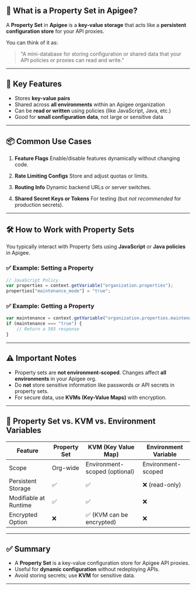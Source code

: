 ## 🧩 What is a Property Set in Apigee?

A **Property Set** in **Apigee** is a **key-value storage** that acts like a **persistent configuration store** for your API proxies.

You can think of it as:

> "A mini-database for storing configuration or shared data that your API policies or proxies can read and write."

---

## 🔐 Key Features

* Stores **key-value pairs**
* Shared across **all environments** within an Apigee organization
* Can be **read or written** using policies (like JavaScript, Java, etc.)
* Good for **small configuration data**, not large or sensitive data

---

## 📦 Common Use Cases

1. **Feature Flags**
   Enable/disable features dynamically without changing code.

2. **Rate Limiting Configs**
   Store and adjust quotas or limits.

3. **Routing Info**
   Dynamic backend URLs or server switches.

4. **Shared Secret Keys or Tokens**
   For testing (but *not recommended* for production secrets).

---

## 🛠️ How to Work with Property Sets

You typically interact with Property Sets using **JavaScript** or **Java policies** in Apigee.

### ✅ Example: Setting a Property

```javascript
// JavaScript Policy
var properties = context.getVariable("organization.properties");
properties["maintenance_mode"] = "true";
```

### ✅ Example: Getting a Property

```javascript
var maintenance = context.getVariable("organization.properties.maintenance_mode");
if (maintenance === "true") {
    // Return a 503 response
}
```

---

## ⚠️ Important Notes

* Property sets are **not environment-scoped**. Changes affect **all environments** in your Apigee org.
* Do **not** store sensitive information like passwords or API secrets in property sets.
* For secure data, use **KVMs (Key-Value Maps)** with encryption.

---

## 🔄 Property Set vs. KVM vs. Environment Variables

| Feature               | Property Set | KVM (Key Value Map)           | Environment Variable |
| --------------------- | ------------ | ----------------------------- | -------------------- |
| Scope                 | Org-wide     | Environment-scoped (optional) | Environment-scoped   |
| Persistent Storage    | ✅            | ✅                             | ❌ (read-only)        |
| Modifiable at Runtime | ✅            | ✅                             | ❌                    |
| Encrypted Option      | ❌            | ✅ (KVM can be encrypted)      | ❌                    |

---

## ✅ Summary

* A **Property Set** is a key-value configuration store for Apigee API proxies.
* Useful for **dynamic configuration** without redeploying APIs.
* Avoid storing secrets; use **KVM** for sensitive data.

---
